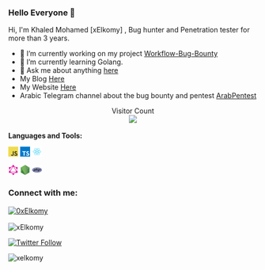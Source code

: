 ### Hello Everyone 👋

Hi, I'm Khaled Mohamed [xElkomy] , Bug hunter and Penetration tester for more than 3 years.


- 🔭 I’m currently working on my project [Workflow-Bug-Bounty](https://github.com/xElkomy/Workflow-Bug-Bounty)
- 🌱 I’m currently learning Golang.
- 💬 Ask me about anything [here](https://github.com/xElkomy/xElkomy/issues)
-  My Blog [ Here ](https://blog.xelkomy.com)
-  My Website [ Here ](https://www.xelkomy.com)
-  Arabic Telegram channel about the bug bounty and pentest [ArabPentest](https://t.me/arpentest)

<p align="center"> 
  Visitor Count<br>
<img src="https://profile-counter.glitch.me/xElkomy/count.svg" />
</p>

**Languages and Tools:**  

<code><img height="20" src="https://raw.githubusercontent.com/github/explore/80688e429a7d4ef2fca1e82350fe8e3517d3494d/topics/javascript/javascript.png"></code>
<code><img height="20" src="https://raw.githubusercontent.com/github/explore/80688e429a7d4ef2fca1e82350fe8e3517d3494d/topics/typescript/typescript.png"></code>
<code><img height="20" src="https://raw.githubusercontent.com/github/explore/80688e429a7d4ef2fca1e82350fe8e3517d3494d/topics/react/react.png"></code>

<code><img height="20" src="https://raw.githubusercontent.com/github/explore/5c058a388828bb5fde0bcafd4bc867b5bb3f26f3/topics/graphql/graphql.png"></code>
<code><img height="20" src="https://raw.githubusercontent.com/github/explore/80688e429a7d4ef2fca1e82350fe8e3517d3494d/topics/nodejs/nodejs.png"></code>
<code><img height="20" src="https://raw.githubusercontent.com/github/explore/80688e429a7d4ef2fca1e82350fe8e3517d3494d/topics/php/php.png"></code>    

<h3 align="left">Connect with me:</h3>
<p align="left">
<a href="https://twitter.com/0xElkomy" target="blank"><img align="center" src="https://raw.githubusercontent.com/rahuldkjain/github-profile-readme-generator/master/src/images/icons/Social/twitter.svg" alt="0xElkomy" height="30" width="40" /></a>
</p>


<p><img align="center" src="https://github-readme-streak-stats.herokuapp.com/?user=xElkomy&" alt="xElkomy" /></p>

[![Twitter Follow](https://img.shields.io/twitter/follow/0xElkomy?color=1DA1F0&logo=twitter&style=for-the-badge)](https://twitter.com/intent/follow?screen_name=0xElkomy)

<p><a href="https://www.buymeacoffee.com/xelkomy"> <img align="left" src="https://cdn.buymeacoffee.com/buttons/v2/default-yellow.png" height="50" width="210" alt="xelkomy" /></a></p><br><br>
